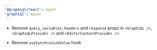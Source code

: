 ```yaml
---
'@graphiql/react': major
'graphiql': major
---
```


- Remove `query`, `variables`, `headers` and `response` props in `<GraphiQL />`, `<GraphiQLProvider />` and `<EditorContextProvider />`

- Remove `useSynchronizeValue` hook

